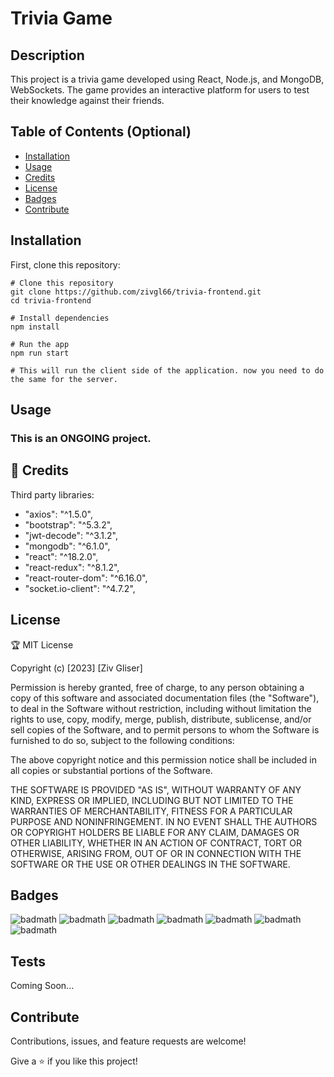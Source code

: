 # Trivia Game

## Description

This project is a trivia game developed using React, Node.js, and MongoDB, WebSockets. The game provides an interactive platform for users to test their knowledge against their friends.

## Table of Contents (Optional)

- [Installation](#installation)
- [Usage](#usage)
- [Credits](#credits)
- [License](#license)
- [Badges](#badges)
- [Contribute](#contribute)
  

## Installation

First, clone this repository:

```
# Clone this repository
git clone https://github.com/zivgl66/trivia-frontend.git
cd trivia-frontend

# Install dependencies
npm install

# Run the app
npm run start

# This will run the client side of the application. now you need to do the same for the server.

```

## Usage
### This is an ONGOING project.



## 🤝 Credits

Third party libraries:
- "axios": "^1.5.0",
- "bootstrap": "^5.3.2",
- "jwt-decode": "^3.1.2",
- "mongodb": "^6.1.0",
- "react": "^18.2.0",
- "react-redux": "^8.1.2",
- "react-router-dom": "^6.16.0",
- "socket.io-client": "^4.7.2",


 

## License

🏆 MIT License

Copyright (c) [2023] [Ziv Gliser]

Permission is hereby granted, free of charge, to any person obtaining a copy
of this software and associated documentation files (the "Software"), to deal
in the Software without restriction, including without limitation the rights
to use, copy, modify, merge, publish, distribute, sublicense, and/or sell
copies of the Software, and to permit persons to whom the Software is
furnished to do so, subject to the following conditions:

The above copyright notice and this permission notice shall be included in all
copies or substantial portions of the Software.

THE SOFTWARE IS PROVIDED "AS IS", WITHOUT WARRANTY OF ANY KIND, EXPRESS OR
IMPLIED, INCLUDING BUT NOT LIMITED TO THE WARRANTIES OF MERCHANTABILITY,
FITNESS FOR A PARTICULAR PURPOSE AND NONINFRINGEMENT. IN NO EVENT SHALL THE
AUTHORS OR COPYRIGHT HOLDERS BE LIABLE FOR ANY CLAIM, DAMAGES OR OTHER
LIABILITY, WHETHER IN AN ACTION OF CONTRACT, TORT OR OTHERWISE, ARISING FROM,
OUT OF OR IN CONNECTION WITH THE SOFTWARE OR THE USE OR OTHER DEALINGS IN THE
SOFTWARE.

## Badges

![badmath](https://img.shields.io/badge/React-20232A?style=for-the-badge&logo=react&logoColor=61DAFB)
![badmath](https://img.shields.io/badge/Node%20js-339933?style=for-the-badge&logo=nodedotjs&logoColor=white)
![badmath](https://img.shields.io/badge/MongoDB-4EA94B?style=for-the-badge&logo=mongodb&logoColor=white)
![badmath](https://img.shields.io/badge/HTML5-E34F26?style=for-the-badge&logo=html5&logoColor=white)
![badmath](https://img.shields.io/badge/CSS3-1572B6?style=for-the-badge&logo=css3&logoColor=white)
![badmath](https://img.shields.io/badge/Socket.io-010101?&style=for-the-badge&logo=Socket.io&logoColor=white)
![badmath](https://img.shields.io/badge/Redux-593D88?style=for-the-badge&logo=redux&logoColor=white)



## Tests

Coming Soon...


## Contribute

Contributions, issues, and feature requests are welcome!

Give a ⭐️ if you like this project!

